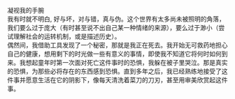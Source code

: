 凝视我的手腕  
我有时就不明白, 好与坏，对与错，真与伪。这个世界有太多尚未被照明的角落，我们要么过于庞大（有时甚至说不出自己某一种情绪的来源），要么过于渺小（尝试理解社会的运转机制，或是描述历史）。  
偶然间，我借助工具发现了一个秘密，那就是我正在死去。我开始无可救药地担心自己的健康，想用剩下的时光做一些有意义的事情，即使我不知道它将何时如何到来。我想起童年时第一次面对死亡这件事时的恐惧，我躲在被子里哭泣。那是真实的恐惧，为那些必将存在的东西感到恐惧。直到多年之后，我已经熟练地接受了这件事并愿意生活在它的阴影下，像每天清洗着菜刀的刀刃，甚至用审美欣赏起这件事。  